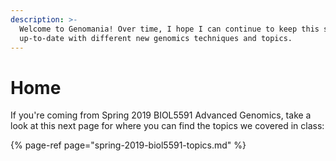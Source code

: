 ```yaml
---
description: >-
  Welcome to Genomania! Over time, I hope I can continue to keep this site
  up-to-date with different new genomics techniques and topics.
---
```


# Home

If you're coming from Spring 2019 BIOL5591 Advanced Genomics, take a look at this next page for where you can find the topics we covered in class:

{% page-ref page="spring-2019-biol5591-topics.md" %}

